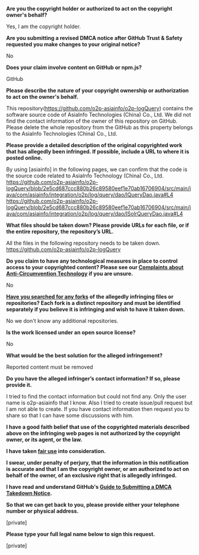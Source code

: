 **Are you the copyright holder or authorized to act on the copyright owner's behalf?**

Yes, I am the copyright holder.

**Are you submitting a revised DMCA notice after GitHub Trust & Safety requested you make changes to your original notice?**

No

**Does your claim involve content on GitHub or npm.js?**

GitHub

**Please describe the nature of your copyright ownership or authorization to act on the owner's behalf.**

This repository(https://github.com/o2p-asiainfo/o2p-logQuery) contains the software source code of AsiaInfo Technologies (China) Co., Ltd. We did not find the contact information of the owner of this repository on GitHub. Please delete the whole repository from the GitHub as this property belongs to the AsiaInfo Technologies (China) Co., Ltd.

**Please provide a detailed description of the original copyrighted work that has allegedly been infringed. If possible, include a URL to where it is posted online.**

By using [asiainfo] in the following pages, we can confirm that the code is the source code related to AsiaInfo Technology (China) Co., Ltd.
https://github.com/o2p-asiainfo/o2p-logQuery/blob/2e5cd687ccc880b26c89580eef1e70ab16706904/src/main/java/com/asiainfo/integration/o2p/log/query/dao/IQueryDao.java#L4
https://github.com/o2p-asiainfo/o2p-logQuery/blob/2e5cd687ccc880b26c89580eef1e70ab16706904/src/main/java/com/asiainfo/integration/o2p/log/query/dao/ISolrQueryDao.java#L4

**What files should be taken down? Please provide URLs for each file, or if the entire repository, the repository’s URL.**

All the files in the following repository needs to be taken down.  
https://github.com/o2p-asiainfo/o2p-logQuery

**Do you claim to have any technological measures in place to control access to your copyrighted content? Please see our <a href="https://docs.github.com/articles/guide-to-submitting-a-dmca-takedown-notice#complaints-about-anti-circumvention-technology">Complaints about Anti-Circumvention Technology</a> if you are unsure.**

No

**<a href="https://docs.github.com/articles/dmca-takedown-policy#b-what-about-forks-or-whats-a-fork">Have you searched for any forks</a> of the allegedly infringing files or repositories? Each fork is a distinct repository and must be identified separately if you believe it is infringing and wish to have it taken down.**

No we don't know any additional repositories.

**Is the work licensed under an open source license?**

No

**What would be the best solution for the alleged infringement?**

Reported content must be removed

**Do you have the alleged infringer’s contact information? If so, please provide it.**

I tried to find the contact information but could not find any. Only the user name is o2p-asiainfo that I know. Also I tried to create issue/pull request but I am not able to create. If you have contact information then request you to share so that I can have some discussions with him.

**I have a good faith belief that use of the copyrighted materials described above on the infringing web pages is not authorized by the copyright owner, or its agent, or the law.**

**I have taken <a href="https://www.lumendatabase.org/topics/22">fair use</a> into consideration.**

**I swear, under penalty of perjury, that the information in this notification is accurate and that I am the copyright owner, or am authorized to act on behalf of the owner, of an exclusive right that is allegedly infringed.**

**I have read and understand GitHub's <a href="https://docs.github.com/articles/guide-to-submitting-a-dmca-takedown-notice/">Guide to Submitting a DMCA Takedown Notice</a>.**

**So that we can get back to you, please provide either your telephone number or physical address.**

[private]

**Please type your full legal name below to sign this request.**

[private]
